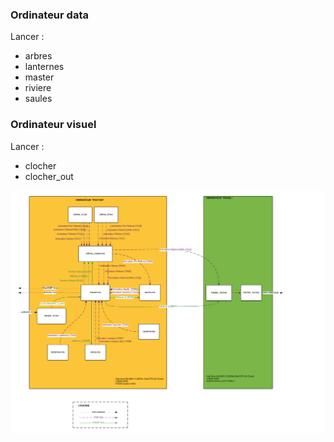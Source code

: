 ### Ordinateur data 
Lancer : 
- arbres
- lanternes
- master
- riviere
- saules

### Ordinateur visuel
Lancer : 
- clocher
- clocher_out

![Schéma de communication visuel](../doc/schema_visuel.png)